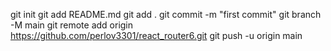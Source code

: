 git init
  git add README.md
  git add .
  git commit -m "first commit"
  git branch -M main
  git remote add origin https://github.com/perlov3301/react_router6.git
  git push -u origin main